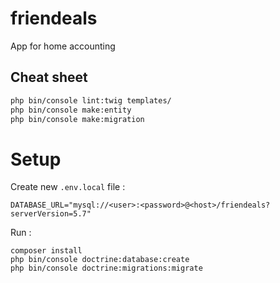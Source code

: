 # friendeals
App for home accounting

## Cheat sheet
```bash
php bin/console lint:twig templates/
php bin/console make:entity
php bin/console make:migration
```

# Setup

Create new `.env.local` file :
```dotenv
DATABASE_URL="mysql://<user>:<password>@<host>/friendeals?serverVersion=5.7"
```

Run :
```shell
composer install
php bin/console doctrine:database:create
php bin/console doctrine:migrations:migrate
```
